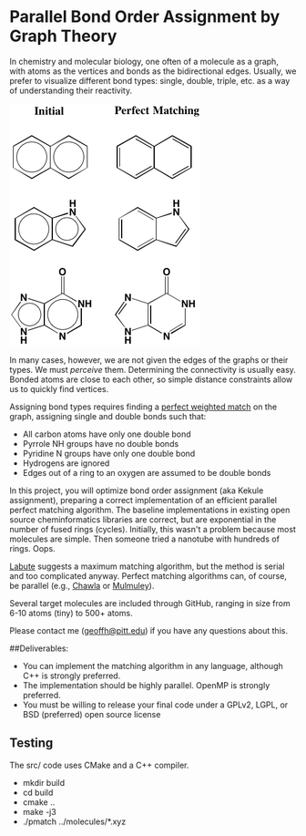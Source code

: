 # Parallel Bond Order Assignment by Graph Theory
In chemistry and molecular biology, one often of a molecule as a graph, with atoms as the vertices and bonds as the bidirectional edges. Usually, we prefer to visualize different bond types: single, double, triple, etc. as a way of understanding their reactivity.

![matching](/images/matching.png)

In many cases, however, we are not given the edges of the graphs or their types. We must *perceive* them. Determining the connectivity is usually easy. Bonded atoms are close to each other, so simple distance constraints allow us to quickly find vertices.

Assigning bond types requires finding a [perfect weighted match](https://en.wikipedia.org/wiki/Matching_%28graph_theory%29) on the graph, assigning single and double bonds such that:

* All carbon atoms have only one double bond
* Pyrrole NH groups have no double bonds
* Pyridine N groups have only one double bond
* Hydrogens are ignored
* Edges out of a ring to an oxygen are assumed to be double bonds

In this project, you will optimize bond order assignment (aka Kekule assignment), preparing a correct implementation of an efficient parallel perfect matching algorithm. The baseline implementations in existing open source cheminformatics libraries are correct, but are exponential in the number of fused rings (cycles). Initially, this wasn't a problem because most molecules are simple. Then someone tried a nanotube with hundreds of rings. Oops.

[Labute](papers/Labute-2005.pdf) suggests a maximum matching algorithm, but the method is serial and too complicated anyway. Perfect matching algorithms can, of course, be parallel (e.g., [Chawla](papers/Chawla-2004.pdf) or [Mulmuley](papers/Mulmuley-1987.pdf)).

Several target molecules are included through GitHub, ranging in size from 6-10 atoms (tiny) to 500+ atoms.

Please contact me (geoffh@pitt.edu) if you have any questions about this.

##Deliverables:

- You can implement the matching algorithm in any language, although C++ is strongly preferred.
- The implementation should be highly parallel. OpenMP is strongly preferred.
- You must be willing to release your final code under a GPLv2, LGPL, or BSD (preferred) open source license

## Testing

The src/ code uses CMake and a C++ compiler.
- mkdir build
- cd build
- cmake ..
- make -j3
- ./pmatch ../molecules/*.xyz
